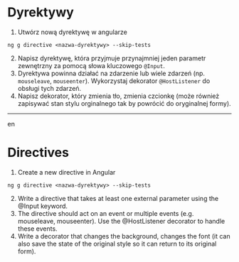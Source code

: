 # Dyrektywy

1. Utwórz nową dyrektywę w angularze

```
ng g directive <nazwa-dyrektywy> --skip-tests
```

2. Napisz dyrektywę, która przyjmuje przynajmniej jeden parametr zewnętrzny za pomocą słowa kluczowego `@Input`.
3. Dyrektywa powinna działać na zdarzenie lub wiele zdarzeń (np. `mouseleave`, `mouseenter`). Wykorzystaj dekorator `@HostListener` do obsługi tych zdarzeń.
4. Napisz dekorator, który zmienia tło, zmienia czcionkę (może również zapisywać stan stylu orginalnego tak by powrócić do oryginalnej formy).

----------------------------------------------------------------------------------------------------------------------
en

# Directives
1. Create a new directive in Angular
```
ng g directive <nazwa-dyrektywy> --skip-tests
```
2. Write a directive that takes at least one external parameter using the @Input keyword.
3. The directive should act on an event or multiple events (e.g. mouseleave, mouseenter). Use the @HostListener decorator to handle these events.
4. Write a decorator that changes the background, changes the font (it can also save the state of the original style so it can return to its original form).
